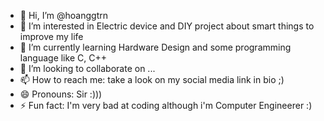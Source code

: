- 👋 Hi, I’m @hoanggtrn
- 👀 I’m interested in Electric device and DIY project about smart things to improve my life
- 🌱 I’m currently learning Hardware Design and some programming language like C, C++
- 💞️ I’m looking to collaborate on ...
- 📫 How to reach me: take a look on my social media link in bio ;)
- 😄 Pronouns: Sir :)))
- ⚡ Fun fact: I'm very bad at coding although i'm Computer Engineerer :)

<!---
hoanggtrn/hoanggtrn is a ✨ special ✨ repository because its `README.md` (this file) appears on your GitHub profile.
You can click the Preview link to take a look at your changes.
--->
